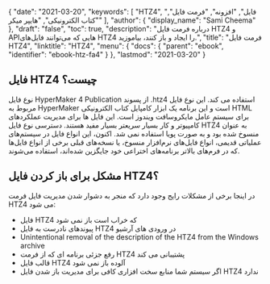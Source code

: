{
  "date": "2021-03-20",
  "keywords": [
"HTZ4",
"فایل",
"افزونه",
"فرمت فایل",
"کتاب الکترونیکی",
"هایپر میکر"
],
  "author": {
    "display_name": "Sami Cheema"
},
  "draft": "false",
  "toc": true,
  "description": "درباره فرمت فایل HTZ4 و APIهایی که می‌توانند فایل‌های HTZ4 را ایجاد و باز کنند، بیاموزید.",
  "title": "فرمت فایل HTZ4",
  "linktitle": "HTZ4",
  "menu": {
    "docs": {
      "parent": "ebook",
      "identifier": "ebook-htz-fa4"
}
},
  "lastmod": "2021-03-20"
}

## فایل HTZ4 چیست؟ ##

نوع فایل HyperMaker 4 Publication از پسوند .htz4 استفاده می کند. این نوع فایل مربوط به HyperMaker است و این برنامه یک ابزار کامپایل کتاب الکترونیکی HTML برای سیستم عامل مایکروسافت ویندوز است. این فایل ها برای مدیریت عملکردهای کامپیوتر و کار بسیار سریعتر بسیار مفید هستند. دسترسی نوع فایل HTZ4 به عنوان منسوخ شده بود و به صورت پویا استفاده نمی شد. اکنون، این انواع فایل در سیستم‌های عملیاتی قدیمی، انواع فایل‌های نرم‌افزار منسوخ، یا نسخه‌های قبلی برخی از انواع فایل‌ها که در فرم‌های بالاتر برنامه‌های اختراعی خود جایگزین شده‌اند، استفاده می‌شوند.


## مشکل برای باز کردن فایل HTZ4؟ ##

در اینجا برخی از مشکلات رایج وجود دارد که منجر به دشوار شدن مدیریت فایل فرمت HTZ4 می شود:

* فایل HTZ4 که خراب است باز نمی شود
* پیوندهای نادرست به فایل HTZ4 در ورودی های آرشیو
 *	Unintentional removal of the description of the HTZ4 from the Windows archive
* رفع جزئی برنامه ای که از فرمت HTZ4 پشتیبانی می کند
* قالب فایل HTZ4 آلوده باز نمی شود
* اگر سیستم شما منابع سخت افزاری کافی برای مدیریت باز شدن فایل HTZ4 ندارد

